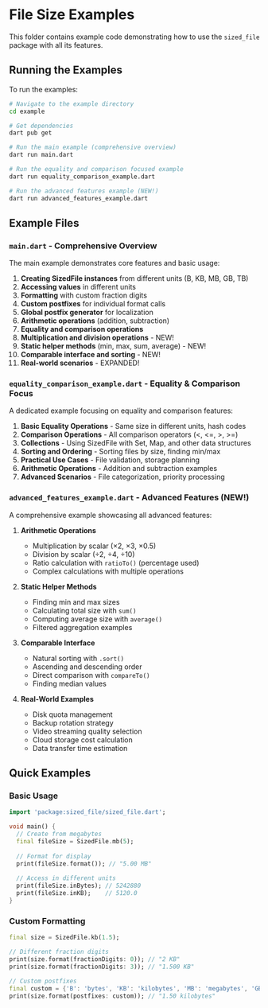 # File Size Examples

This folder contains example code demonstrating how to use the `sized_file` package with all its features.

## Running the Examples

To run the examples:

```bash
# Navigate to the example directory
cd example

# Get dependencies
dart pub get

# Run the main example (comprehensive overview)
dart run main.dart

# Run the equality and comparison focused example
dart run equality_comparison_example.dart

# Run the advanced features example (NEW!)
dart run advanced_features_example.dart
```

## Example Files

### `main.dart` - Comprehensive Overview
The main example demonstrates core features and basic usage:

1. **Creating SizedFile instances** from different units (B, KB, MB, GB, TB)
2. **Accessing values** in different units
3. **Formatting** with custom fraction digits
4. **Custom postfixes** for individual format calls
5. **Global postfix generator** for localization
6. **Arithmetic operations** (addition, subtraction)
7. **Equality and comparison operations**
8. **Multiplication and division operations** - NEW!
9. **Static helper methods** (min, max, sum, average) - NEW!
10. **Comparable interface and sorting** - NEW!
11. **Real-world scenarios** - EXPANDED!

### `equality_comparison_example.dart` - Equality & Comparison Focus
A dedicated example focusing on equality and comparison features:

1. **Basic Equality Operations** - Same size in different units, hash codes
2. **Comparison Operations** - All comparison operators (<, <=, >, >=)
3. **Collections** - Using SizedFile with Set, Map, and other data structures
4. **Sorting and Ordering** - Sorting files by size, finding min/max
5. **Practical Use Cases** - File validation, storage planning
6. **Arithmetic Operations** - Addition and subtraction examples
7. **Advanced Scenarios** - File categorization, priority processing

### `advanced_features_example.dart` - Advanced Features (NEW!)
A comprehensive example showcasing all advanced features:

1. **Arithmetic Operations**
   - Multiplication by scalar (×2, ×3, ×0.5)
   - Division by scalar (÷2, ÷4, ÷10)
   - Ratio calculation with `ratioTo()` (percentage used)
   - Complex calculations with multiple operations

2. **Static Helper Methods**
   - Finding min and max sizes
   - Calculating total size with `sum()`
   - Computing average size with `average()`
   - Filtered aggregation examples

3. **Comparable Interface**
   - Natural sorting with `.sort()`
   - Ascending and descending order
   - Direct comparison with `compareTo()`
   - Finding median values

4. **Real-World Examples**
   - Disk quota management
   - Backup rotation strategy
   - Video streaming quality selection
   - Cloud storage cost calculation
   - Data transfer time estimation

## Quick Examples

### Basic Usage

```dart
import 'package:sized_file/sized_file.dart';

void main() {
  // Create from megabytes
  final fileSize = SizedFile.mb(5);
  
  // Format for display
  print(fileSize.format()); // "5.00 MB"
  
  // Access in different units
  print(fileSize.inBytes); // 5242880
  print(fileSize.inKB);    // 5120.0
}
```

### Custom Formatting

```dart
final size = SizedFile.kb(1.5);

// Different fraction digits
print(size.format(fractionDigits: 0)); // "2 KB"
print(size.format(fractionDigits: 3)); // "1.500 KB"

// Custom postfixes
final custom = {'B': 'bytes', 'KB': 'kilobytes', 'MB': 'megabytes', 'GB': 'gigabytes'};
print(size.format(postfixes: custom)); // "1.50 kilobytes"
```
